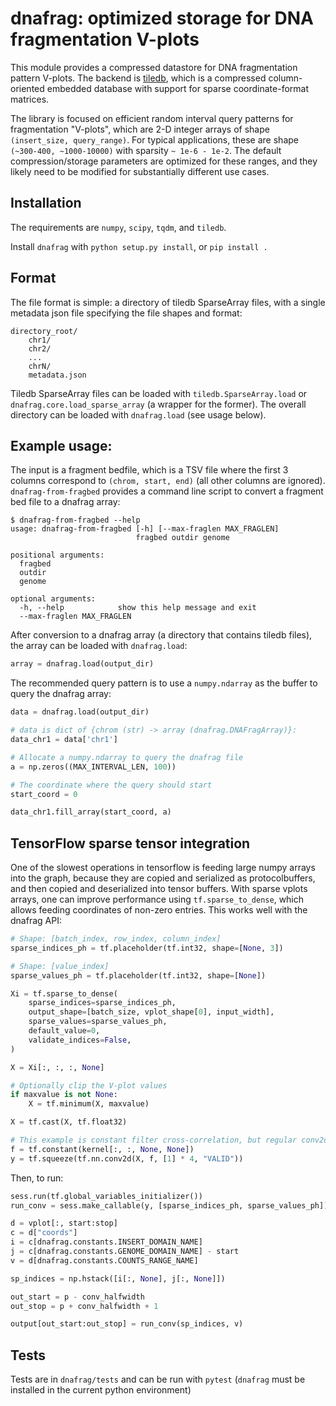 # dnafrag: optimized storage for DNA fragmentation V-plots
This module provides a compressed datastore for DNA fragmentation pattern V-plots.
The backend is [tiledb](https://www.tiledb.io), which is a compressed
column-oriented embedded database with support for sparse coordinate-format matrices.

The library is focused on efficient random interval query patterns for fragmentation
"V-plots", which are 2-D integer arrays of shape `(insert_size, query_range)`.
For typical applications, these are shape `(~300-400, ~1000-10000)` with sparsity
`~ 1e-6 - 1e-2`. The default compression/storage parameters are optimized
for these ranges, and they likely need to be modified for substantially different use cases.

## Installation
The requirements are `numpy`, `scipy`, `tqdm`, and `tiledb`.

Install `dnafrag` with `python setup.py install`, or `pip install .`

## Format
The file format is simple: a directory of tiledb SparseArray files, with a single
metadata json file specifying the file shapes and format:

```
directory_root/
    chr1/
    chr2/
    ...
    chrN/
    metadata.json
```

Tiledb SparseArray files can be loaded with `tiledb.SparseArray.load` or
`dnafrag.core.load_sparse_array` (a wrapper for the former). The overall directory
can be loaded with `dnafrag.load` (see usage below).

## Example usage:
The input is a fragment bedfile, which is a TSV file where the first 3 columns
correspond to `(chrom, start, end)` (all other columns are ignored).
`dnafrag-from-fragbed` provides a command
line script to convert a fragment bed file to a dnafrag array:
```
$ dnafrag-from-fragbed --help
usage: dnafrag-from-fragbed [-h] [--max-fraglen MAX_FRAGLEN]
                            fragbed outdir genome

positional arguments:
  fragbed
  outdir
  genome

optional arguments:
  -h, --help            show this help message and exit
  --max-fraglen MAX_FRAGLEN
```

After conversion to a dnafrag array (a directory that contains tiledb files),
the array can be loaded with `dnafrag.load`:
```python
array = dnafrag.load(output_dir)
```

The recommended query pattern is to use a `numpy.ndarray` as the buffer to query
the dnafrag array:

```python
data = dnafrag.load(output_dir)

# data is dict of {chrom (str) -> array (dnafrag.DNAFragArray)}:
data_chr1 = data['chr1']

# Allocate a numpy.ndarray to query the dnafrag file
a = np.zeros((MAX_INTERVAL_LEN, 100))

# The coordinate where the query should start
start_coord = 0

data_chr1.fill_array(start_coord, a)
```

## TensorFlow sparse tensor integration
One of the slowest operations in tensorflow is feeding large numpy arrays into
the graph, because they are copied and serialized as protocolbuffers, and then
copied and deserialized into tensor buffers. With sparse vplots arrays,
one can improve performance using `tf.sparse_to_dense`, which allows feeding
coordinates of non-zero entries. This works well with the dnafrag API:

```python
# Shape: [batch_index, row_index, column_index]
sparse_indices_ph = tf.placeholder(tf.int32, shape=[None, 3])

# Shape: [value_index]
sparse_values_ph = tf.placeholder(tf.int32, shape=[None])

Xi = tf.sparse_to_dense(
    sparse_indices=sparse_indices_ph,
    output_shape=[batch_size, vplot_shape[0], input_width],
    sparse_values=sparse_values_ph,
    default_value=0,
    validate_indices=False,
)

X = Xi[:, :, :, None]

# Optionally clip the V-plot values
if maxvalue is not None:
    X = tf.minimum(X, maxvalue)

X = tf.cast(X, tf.float32)

# This example is constant filter cross-correlation, but regular conv2d layers work too
f = tf.constant(kernel[:, :, None, None])
y = tf.squeeze(tf.nn.conv2d(X, f, [1] * 4, "VALID"))
```

Then, to run:

```python
sess.run(tf.global_variables_initializer())
run_conv = sess.make_callable(y, [sparse_indices_ph, sparse_values_ph])

d = vplot[:, start:stop]
c = d["coords"]
i = c[dnafrag.constants.INSERT_DOMAIN_NAME]
j = c[dnafrag.constants.GENOME_DOMAIN_NAME] - start
v = d[dnafrag.constants.COUNTS_RANGE_NAME]

sp_indices = np.hstack([i[:, None], j[:, None]])

out_start = p - conv_halfwidth
out_stop = p + conv_halfwidth + 1

output[out_start:out_stop] = run_conv(sp_indices, v)
```

## Tests
Tests are in `dnafrag/tests` and can be run with `pytest` (`dnafrag` must be
installed in the current python environment)
